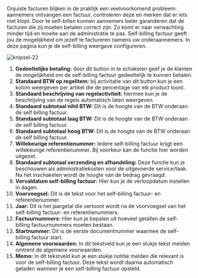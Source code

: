 Onjuiste facturen blijken in de praktijk een veelvoorkomend probleem: aannemers ontvangen een factuur, controleren deze en merken dat er iets niet klopt. Door te self-billen kunnen aannemers beter garanderen dat de facturen die zij moeten betalen correct zijn. Zo komt er naar verwachting minder tijd en moeite aan de administratie te pas. Self-billing factuur geeft jou de mogelijkheid om jezelf te factureren namens uw onderaannemers. In deze pagina kun je de self-billing weergave configureren.

![knipsel-22](https://user-images.githubusercontent.com/95087870/149656985-c1fb1153-6a9f-45b1-85e2-88ade03e36fc.PNG)

1. **Gedeeltelijke betaling:** door dit button in te schakelen geef je de klanten de mogelijkheid om de self-billing factuur gedeeltelijk te kunnen betalen.
2. **Standaard BTW op regelitem:** bij activitatie van dit button kun je een kolom weergeven per artikel die de percentage van elk product toont.
3. **Standaard beschrijving van regelactiviteit:** hiermee kun je de beschrijving van de regels automatisch laten weergeven.
4. **Standaard subtotaal nihil BTW:** Dit is de hoogte van de BTW onderaan de self billing factuur.
5. **Standaard subtotaal laag BTW:** Dit is de hoogte van de BTW onderaan de self billing factuur.
6. **Standaard subtotaal hoog BTW:** Dit is de hoogte van de BTW onderaan de self billing factuur.
7. **Willekeurige referentienummer:** Iedere self-billing factuur krijgt een willekeurige referentienummer. Bij voorkeur kan de functie hier worden uitgezet.
8. **Standaard subtotaal verzending en afhandeling:**  Deze functie kun je beschouwen als administratiekosten voor de uitgevoerde service/taak. Na het inschakelen wordt de hoogte van de bedrag gevraagd.
9. **Vervaldatum self-billing factuur:** Hier kun je de verloopdatum instellen in dagen.
10. **Voorvoegsel:** Dit is de tekst voor het self-billing factuur- en referentienummer.  
11. **Jaar:** Dit is het jaargetal die vertoont wordt na de voorvoegsel van het self-billing factuur- en referentienummers.
12. **Factuurnummers:** Hier kun je bepalen uit hoeveel getallen de self-billing factuurnummers moeten bestaan.
13. **Startnummer:** Dit is de eerste documentnummer waarmee de self-billing factuur start.
14. **Algemene voorwaarden:** In dit tekstveld kun je een stukje tekst melden omtrent de algemene voorwaarden.
15. **Memo:** In dit tekstveld kun je een stukje notitie melden die relevant is voor de self-billing factuur. Deze tekst wordt daarna automatisch geladen wanneer je een self-billing factuur opsteld. 
